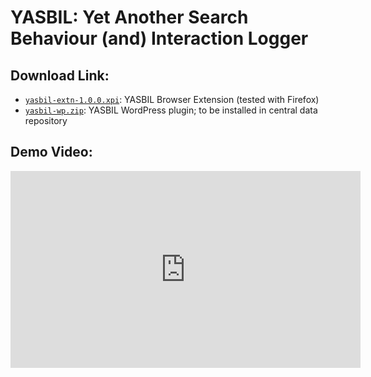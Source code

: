 # YASBIL: Yet Another Search Behaviour (and) Interaction Logger

## Download Link:
* [`yasbil-extn-1.0.0.xpi`](https://github.com/yasbil/yasbil/raw/main/yasbil-extn-1.0.0.xpi): YASBIL Browser Extension (tested with Firefox)
* [`yasbil-wp.zip`](https://github.com/yasbil/yasbil/raw/main/yasbil-wp.zip): YASBIL WordPress plugin; to be installed in central data repository



## Demo Video:
<iframe width="560" height="315" src="https://www.youtube.com/embed/-sxQ2Xh_EPo" frameborder="0" allow="accelerometer; autoplay; clipboard-write; encrypted-media; gyroscope; picture-in-picture" allowfullscreen></iframe>